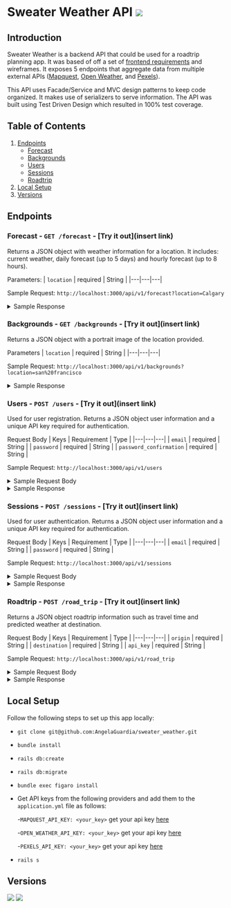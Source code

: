 # Sweater Weather API ![](https://img.shields.io/badge/version-1.0-orange)

## Introduction

Sweater Weather is a backend API that could be used for a roadtrip planning app. It was based of off a set of [frontend requirements](https://backend.turing.io/module3/projects/sweater_weather/requirements) and wireframes. It exposes 5 endpoints that aggregate data from multiple external APIs ([Mapquest](https://developer.mapquest.com/), [Open Weather](https://openweathermap.org/api), and [Pexels](https://www.pexels.com/api/)).

This API uses Facade/Service and MVC design patterns to keep code organized. It makes use of serializers to serve information. The API was built using Test Driven Design which resulted in 100% test coverage.

## Table of Contents

1. [Endpoints](#endpoints)
    - [Forecast](#forecast)
    - [Backgrounds](#backgrounds)
    - [Users](#users)
    - [Sessions](#sessions)
    - [Roadtrip](#roadtrip)
1. [Local Setup](#localsetup)
1. [Versions](#versions)



## Endpoints
### Forecast - ```GET /forecast``` - [Try it out](insert link) <a name="forecast"></a>

Returns a JSON object with weather information for a location. It includes: current weather, daily forecast (up to 5 days) and hourly forecast (up to 8 hours).

Parameters:
| `location`  | required  | String  |
|---|---|---|

Sample Request: `http://localhost:3000/api/v1/forecast?location=Calgary`
<details>
<summary>Sample Response</summary>

```json
{
    "data": {
        "id": null,
        "type": "forecast",
        "attributes": {
            "current_weather": {
                "datetime": "2020-11-11T10:42:18.000-08:00",
                "sunrise": "2020-11-11T06:47:01.000-08:00",
                "sunset": "2020-11-11T15:53:49.000-08:00",
                "temperature": 16.3,
                "feels_like": 4.03,
                "humidity": 72,
                "uvi": 0.83,
                "visibility": 10000,
                "conditions": "broken clouds",
                "icon": "04d"
            },
            "daily_weather": [
                {
                    "date": "2020-11-11T11:00:00.000-08:00",
                    "sunrise": "2020-11-11T06:47:01.000-08:00",
                    "sunset": "2020-11-11T15:53:49.000-08:00",
                    "max_temp": 17.71,
                    "min_temp": 10.96,
                    "conditions": "broken clouds",
                    "icon": "04d"
                },
                {
                    "date": "2020-11-12T11:00:00.000-08:00",
                    "sunrise": "2020-11-12T06:48:45.000-08:00",
                    "sunset": "2020-11-12T15:52:23.000-08:00",
                    "max_temp": 31.42,
                    "min_temp": 14.77,
                    "conditions": "overcast clouds",
                    "icon": "04d"
                },
                {
                    "date": "2020-11-13T11:00:00.000-08:00",
                    "sunrise": "2020-11-13T06:50:27.000-08:00",
                    "sunset": "2020-11-13T15:50:59.000-08:00",
                    "max_temp": 34.39,
                    "min_temp": 22.15,
                    "conditions": "overcast clouds",
                    "icon": "04d"
                },
                {
                    "date": "2020-11-14T11:00:00.000-08:00",
                    "sunrise": "2020-11-14T06:52:09.000-08:00",
                    "sunset": "2020-11-14T15:49:37.000-08:00",
                    "max_temp": 29.8,
                    "min_temp": 23.11,
                    "conditions": "snow",
                    "icon": "13d"
                },
                {
                    "date": "2020-11-15T11:00:00.000-08:00",
                    "sunrise": "2020-11-15T06:53:51.000-08:00",
                    "sunset": "2020-11-15T15:48:18.000-08:00",
                    "max_temp": 29.59,
                    "min_temp": 18.37,
                    "conditions": "overcast clouds",
                    "icon": "04d"
                }
            ],
            "hourly_weather": [
                {
                    "time": "10:00:00",
                    "predicted_temp": 16.3,
                    "wind_speed": 3.91,
                    "wind_direction": 342,
                    "conditions": "broken clouds",
                    "icon": "04d"
                },
                {
                    "time": "11:00:00",
                    "predicted_temp": 16.65,
                    "wind_speed": 2.24,
                    "wind_direction": 328,
                    "conditions": "overcast clouds",
                    "icon": "04d"
                },
                {
                    "time": "12:00:00",
                    "predicted_temp": 17.98,
                    "wind_speed": 0.96,
                    "wind_direction": 186,
                    "conditions": "overcast clouds",
                    "icon": "04d"
                },
                {
                    "time": "13:00:00",
                    "predicted_temp": 19,
                    "wind_speed": 3.18,
                    "wind_direction": 149,
                    "conditions": "overcast clouds",
                    "icon": "04d"
                },
                {
                    "time": "14:00:00",
                    "predicted_temp": 19.09,
                    "wind_speed": 5.12,
                    "wind_direction": 144,
                    "conditions": "broken clouds",
                    "icon": "04d"
                },
                {
                    "time": "15:00:00",
                    "predicted_temp": 16.99,
                    "wind_speed": 5.59,
                    "wind_direction": 142,
                    "conditions": "broken clouds",
                    "icon": "04d"
                },
                {
                    "time": "16:00:00",
                    "predicted_temp": 13.69,
                    "wind_speed": 5.84,
                    "wind_direction": 149,
                    "conditions": "broken clouds",
                    "icon": "04n"
                },
                {
                    "time": "17:00:00",
                    "predicted_temp": 12.61,
                    "wind_speed": 6.42,
                    "wind_direction": 164,
                    "conditions": "broken clouds",
                    "icon": "04n"
                }
            ]
        }
    }
}
```
</details>

### Backgrounds - ```GET /backgrounds``` - [Try it out](insert link) <a name="backgrounds"></a>

Returns a JSON object with a portrait image of the location provided.

Parameters
| `location`  | required  | String  |
|---|---|---|

Sample Request: `http://localhost:3000/api/v1/backgrounds?location=san%20francisco`
<details>
<summary>Sample Response</summary>
 
```json
  {
    "data": {
        "id": null,
        "type": "image",
        "attributes": {
            "location": "san francisco",
            "url": "https://images.pexels.com/photos/1141853/pexels-photo-1141853.jpeg?auto=compress&cs=tinysrgb&fit=crop&h=1200&w=800",
            "credit": {
                "source": "pexels.com",
                "author": "Tae Fuller"
            }
        }
    }
}
```
</details>


### Users - ```POST /users``` - [Try it out](insert link) <a name="users"></a>

Used for user registration. Returns a JSON object user information and a unique API key required for authentication.

Request Body
| Keys  |  Requirement | Type  |
|---|---|---|
| `email`  | required  | String  |
| `password`  | required  | String  |
| `password_confirmation`  | required  | String  |

Sample Request: `http://localhost:3000/api/v1/users`
<details>
<summary>Sample Request Body</summary>
  
```json
{
  "email": "example@email.com",
  "password": "password",
  "password_confirmation": "password"
}
```
</details>

<details>
<summary>Sample Response</summary>
 
```json
{
    "data": {
        "id": "3",
        "type": "user",
        "attributes": {
            "email": "example@email.com",
            "api_key": "WygBqWp7QBRxoiH22FkBRGaa"
        }
    }
}
```
</details>

### Sessions - ```POST /sessions``` - [Try it out](insert link) <a name="sessions"></a>

Used for user authentication. Returns a JSON object user information and a unique API key required for authentication.

Request Body
| Keys  |  Requirement | Type  |
|---|---|---|
| `email`  | required  | String  |
| `password`  | required  | String  |


Sample Request: `http://localhost:3000/api/v1/sessions`
<details>
<summary>Sample Request Body</summary>
  
```json
{
  "email": "example@email.com",
  "password": "password",
}
```
</details>

<details>
<summary>Sample Response</summary>
 
```json
{
    "data": {
        "id": "3",
        "type": "user",
        "attributes": {
            "email": "example@email.com",
            "api_key": "WygBqWp7QBRxoiH22FkBRGaa"
        }
    }
}
```
</details>

### Roadtrip - ```POST /road_trip``` - [Try it out](insert link) <a name="roadtrip"></a>

Returns a JSON object roadtrip information such as travel time and predicted weather at destination.

Request Body
| Keys  |  Requirement | Type  |
|---|---|---|
| `origin`  | required  | String  |
| `destination`  | required  | String  |
| `api_key`  | required  | String  |


Sample Request: `http://localhost:3000/api/v1/road_trip`
<details>
<summary>Sample Request Body</summary>
  
```json
{
    "origin": "San Francisco",
    "destination": "Los Angeles",
    "api_key": "WygBqWp7QBRxoiH22FkBRGaa"
}
```
</details>

<details>
<summary>Sample Response</summary>
 
```json
{
    "data": {
        "id": null,
        "type": "roadtrip",
        "attributes": {
            "start_city": "San Francisco",
            "end_city": "Los Angeles",
            "travel_time": "05:47",
            "weather_at_eta": {
                "temperature": 65.73,
                "conditions": "clear sky"
            }
        }
    }
}
```
</details>

## Local Setup <a name="localsetup"></a>

Follow the following steps to set up this app locally:

- `git clone git@github.com:AngelaGuardia/sweater_weather.git`
- `bundle install`
- `rails db:create`
- `rails db:migrate`
- `bundle exec figaro install`
- Get API keys from the following providers and add them to the `application.yml` file as follows:

    -`MAPQUEST_API_KEY: <your_key>` get your api key [here](https://developer.mapquest.com/) 
    
    -`OPEN_WEATHER_API_KEY: <your_key>` get your api key [here](https://openweathermap.org/api) 
    
    -`PEXELS_API_KEY: <your_key>` get your api key [here](https://www.pexels.com/api/) 
    
- `rails s`

## Versions

![](https://img.shields.io/badge/Rails-5.2.4.3-informational?style=flat&logo=<LOGO_NAME>&logoColor=white&color=2bbc8a)
![](https://img.shields.io/badge/Ruby-2.5.3-informational?style=flat&logo=<LOGO_NAME>&logoColor=white&color=2bbc8a)
